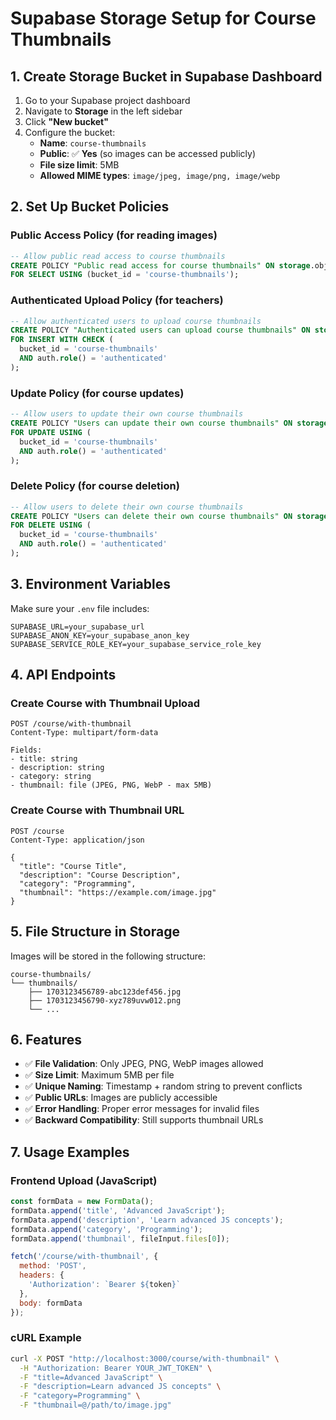 # Supabase Storage Setup for Course Thumbnails

## 1. Create Storage Bucket in Supabase Dashboard

1. Go to your Supabase project dashboard
2. Navigate to **Storage** in the left sidebar
3. Click **"New bucket"**
4. Configure the bucket:
   - **Name**: `course-thumbnails`
   - **Public**: ✅ **Yes** (so images can be accessed publicly)
   - **File size limit**: 5MB
   - **Allowed MIME types**: `image/jpeg, image/png, image/webp`

## 2. Set Up Bucket Policies

### Public Access Policy (for reading images)
```sql
-- Allow public read access to course thumbnails
CREATE POLICY "Public read access for course thumbnails" ON storage.objects
FOR SELECT USING (bucket_id = 'course-thumbnails');
```

### Authenticated Upload Policy (for teachers)
```sql
-- Allow authenticated users to upload course thumbnails
CREATE POLICY "Authenticated users can upload course thumbnails" ON storage.objects
FOR INSERT WITH CHECK (
  bucket_id = 'course-thumbnails' 
  AND auth.role() = 'authenticated'
);
```

### Update Policy (for course updates)
```sql
-- Allow users to update their own course thumbnails
CREATE POLICY "Users can update their own course thumbnails" ON storage.objects
FOR UPDATE USING (
  bucket_id = 'course-thumbnails' 
  AND auth.role() = 'authenticated'
);
```

### Delete Policy (for course deletion)
```sql
-- Allow users to delete their own course thumbnails
CREATE POLICY "Users can delete their own course thumbnails" ON storage.objects
FOR DELETE USING (
  bucket_id = 'course-thumbnails' 
  AND auth.role() = 'authenticated'
);
```

## 3. Environment Variables

Make sure your `.env` file includes:

```env
SUPABASE_URL=your_supabase_url
SUPABASE_ANON_KEY=your_supabase_anon_key
SUPABASE_SERVICE_ROLE_KEY=your_supabase_service_role_key
```

## 4. API Endpoints

### Create Course with Thumbnail Upload
```
POST /course/with-thumbnail
Content-Type: multipart/form-data

Fields:
- title: string
- description: string  
- category: string
- thumbnail: file (JPEG, PNG, WebP - max 5MB)
```

### Create Course with Thumbnail URL
```
POST /course
Content-Type: application/json

{
  "title": "Course Title",
  "description": "Course Description", 
  "category": "Programming",
  "thumbnail": "https://example.com/image.jpg"
}
```

## 5. File Structure in Storage

Images will be stored in the following structure:
```
course-thumbnails/
└── thumbnails/
    ├── 1703123456789-abc123def456.jpg
    ├── 1703123456790-xyz789uvw012.png
    └── ...
```

## 6. Features

- ✅ **File Validation**: Only JPEG, PNG, WebP images allowed
- ✅ **Size Limit**: Maximum 5MB per file
- ✅ **Unique Naming**: Timestamp + random string to prevent conflicts
- ✅ **Public URLs**: Images are publicly accessible
- ✅ **Error Handling**: Proper error messages for invalid files
- ✅ **Backward Compatibility**: Still supports thumbnail URLs

## 7. Usage Examples

### Frontend Upload (JavaScript)
```javascript
const formData = new FormData();
formData.append('title', 'Advanced JavaScript');
formData.append('description', 'Learn advanced JS concepts');
formData.append('category', 'Programming');
formData.append('thumbnail', fileInput.files[0]);

fetch('/course/with-thumbnail', {
  method: 'POST',
  headers: {
    'Authorization': `Bearer ${token}`
  },
  body: formData
});
```

### cURL Example
```bash
curl -X POST "http://localhost:3000/course/with-thumbnail" \
  -H "Authorization: Bearer YOUR_JWT_TOKEN" \
  -F "title=Advanced JavaScript" \
  -F "description=Learn advanced JS concepts" \
  -F "category=Programming" \
  -F "thumbnail=@/path/to/image.jpg"
```
